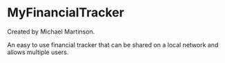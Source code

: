 # MyFinancialTracker
Created by Michael Martinson.

An easy to use financial tracker that can be shared on a local network and allows multiple users.
